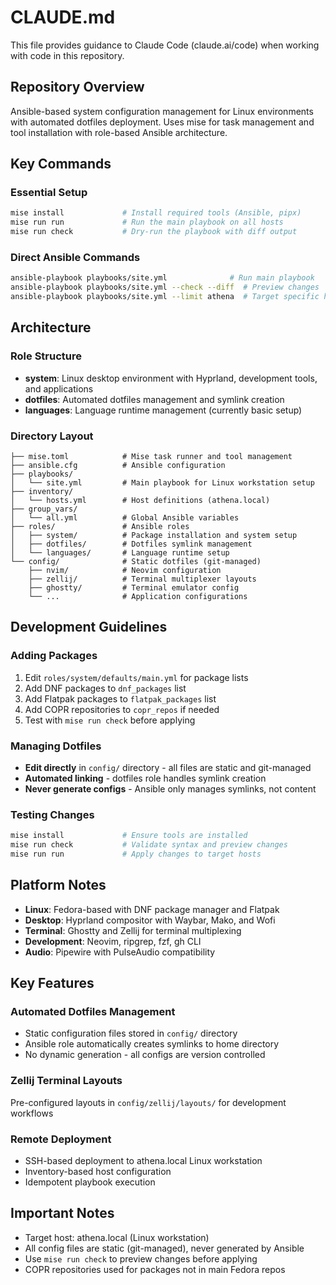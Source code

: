 # CLAUDE.md

This file provides guidance to Claude Code (claude.ai/code) when working with code in this repository.

## Repository Overview

Ansible-based system configuration management for Linux environments with automated dotfiles deployment. Uses mise for task management and tool installation with role-based Ansible architecture.

## Key Commands

### Essential Setup
```bash
mise install             # Install required tools (Ansible, pipx)
mise run run             # Run the main playbook on all hosts
mise run check           # Dry-run the playbook with diff output
```

### Direct Ansible Commands
```bash
ansible-playbook playbooks/site.yml              # Run main playbook
ansible-playbook playbooks/site.yml --check --diff  # Preview changes
ansible-playbook playbooks/site.yml --limit athena  # Target specific host
```

## Architecture

### Role Structure
- **system**: Linux desktop environment with Hyprland, development tools, and applications
- **dotfiles**: Automated dotfiles management and symlink creation
- **languages**: Language runtime management (currently basic setup)

### Directory Layout
```
├── mise.toml            # Mise task runner and tool management
├── ansible.cfg          # Ansible configuration
├── playbooks/
│   └── site.yml         # Main playbook for Linux workstation setup
├── inventory/
│   └── hosts.yml        # Host definitions (athena.local)
├── group_vars/
│   └── all.yml          # Global Ansible variables
├── roles/               # Ansible roles
│   ├── system/          # Package installation and system setup
│   ├── dotfiles/        # Dotfiles symlink management
│   └── languages/       # Language runtime setup
└── config/              # Static dotfiles (git-managed)
    ├── nvim/            # Neovim configuration
    ├── zellij/          # Terminal multiplexer layouts
    ├── ghostty/         # Terminal emulator config
    └── ...              # Application configurations
```

## Development Guidelines

### Adding Packages
1. Edit `roles/system/defaults/main.yml` for package lists
2. Add DNF packages to `dnf_packages` list
3. Add Flatpak packages to `flatpak_packages` list
4. Add COPR repositories to `copr_repos` if needed
5. Test with `mise run check` before applying

### Managing Dotfiles
- **Edit directly** in `config/` directory - all files are static and git-managed
- **Automated linking** - dotfiles role handles symlink creation
- **Never generate configs** - Ansible only manages symlinks, not content

### Testing Changes
```bash
mise install             # Ensure tools are installed
mise run check           # Validate syntax and preview changes
mise run run             # Apply changes to target hosts
```

## Platform Notes

- **Linux**: Fedora-based with DNF package manager and Flatpak
- **Desktop**: Hyprland compositor with Waybar, Mako, and Wofi
- **Terminal**: Ghostty and Zellij for terminal multiplexing
- **Development**: Neovim, ripgrep, fzf, gh CLI
- **Audio**: Pipewire with PulseAudio compatibility

## Key Features

### Automated Dotfiles Management
- Static configuration files stored in `config/` directory
- Ansible role automatically creates symlinks to home directory
- No dynamic generation - all configs are version controlled

### Zellij Terminal Layouts
Pre-configured layouts in `config/zellij/layouts/` for development workflows

### Remote Deployment
- SSH-based deployment to athena.local Linux workstation
- Inventory-based host configuration
- Idempotent playbook execution

## Important Notes

- Target host: athena.local (Linux workstation)
- All config files are static (git-managed), never generated by Ansible
- Use `mise run check` to preview changes before applying
- COPR repositories used for packages not in main Fedora repos